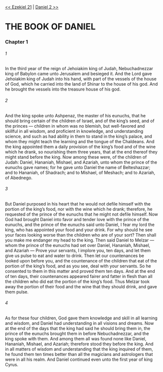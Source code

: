 [<< Ezekiel 21](../Ezekiel/Ezekiel%2021.md)  |  [Daniel 2 >>](Daniel%202.md)

# THE BOOK OF DANIEL
### Chapter 1
###### 1
In the third year of the reign of Jehoiakim king of Judah, Nebuchadnezzar king of Babylon came unto Jerusalem and besieged it. And the Lord gave Jehoiakim king of Judah into his hand, with part of the vessels of the house of God, which he carried into the land of Shinar to the house of his god. And he brought the vessels into the treasure house of his god.

###### 2
And the king spoke unto Ashpenaz, the master of his eunuchs, that he should bring certain of the children of Israel, and of the king’s seed, and of the princes — children in whom was no blemish, but well-favored and skillful in all wisdom, and proficient in knowledge, and understanding science, and such as had ability in them to stand in the king’s palace, and whom they might teach the learning and the tongue of the Chaldeans. And the king appointed them a daily provision of the king’s food and of the wine which he drank, so nourishing them three years, that at the end thereof they might stand before the king. Now among these were, of the children of Judah: Daniel, Hananiah, Mishael, and Azariah, unto whom the prince of the eunuchs gave names; for he gave unto Daniel the name of Belteshazzar; and to Hananiah, of Shadrach; and to Mishael, of Meshach; and to Azariah, of Abednego.

###### 3
But Daniel purposed in his heart that he would not defile himself with the portion of the king’s food, nor with the wine which he drank; therefore, he requested of the prince of the eunuchs that he might not defile himself. Now God had brought Daniel into favor and tender love with the prince of the eunuchs, and the prince of the eunuchs said unto Daniel, I fear my lord the king, who has appointed your food and your drink. For why should he see your faces looking worse than the children who are of your sort? Then shall you make me endanger my head to the king. Then said Daniel to Melzar — whom the prince of the eunuchs had set over Daniel, Hananiah, Mishael, and Azariah — Prove your servants, I implore you, ten days, and let them give us pulse to eat and water to drink. Then let our countenances be looked upon before you, and the countenance of the children that eat of the portion of the king’s food, and as you see, deal with your servants. So he consented to them in this matter and proved them ten days. And at the end of ten days, their countenances appeared fairer and fatter in flesh than all the children who did eat the portion of the king’s food. Thus Melzar took away the portion of their food and the wine that they should drink, and gave them pulse.

###### 4
As for these four children, God gave them knowledge and skill in all learning and wisdom, and Daniel had understanding in all visions and dreams. Now at the end of the days that the king had said he should bring them in, the prince of the eunuchs brought them in before Nebuchadnezzar, and the king spoke with them. And among them all was found none like Daniel, Hananiah, Mishael, and Azariah; therefore stood they before the king. And in all matters of wisdom and understanding that the king inquired of them, he found them ten times better than all the magicians and astrologers that were in all his realm. And Daniel continued even unto the first year of king Cyrus.
